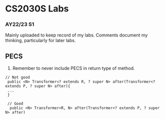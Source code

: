 # CS2030S Labs
 
### AY22/23 S1
Mainly uploaded to keep record of my labs.
Comments document my thinking, particularly for later labs.


## PECS
1. Remember to never include PECS in return type of method.
```
// Not good
 public <N> Transformer<? extends R, ? super N> after(Transformer<? extends P, ? super N> after){
 ...
 }
 
 // Good
  public <N> Transformer<R, N> after(Transformer<? extends P, ? super N> after)
```